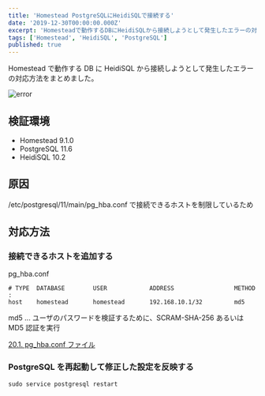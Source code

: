 ```yaml
---
title: 'Homestead PostgreSQLにHeidiSQLで接続する'
date: '2019-12-30T00:00:00.000Z'
excerpt: 'Homesteadで動作するDBにHeidiSQLから接続しようとして発生したエラーの対応方法をまとめました。'
tags: ['Homestead', 'HeidiSQL', 'PostgreSQL']
published: true
---
```


Homestead で動作する DB に HeidiSQL から接続しようとして発生したエラーの対応方法をまとめました。

![error](https://gyazo.com/fa32dec5cb1fbb1f0e9f1f0ff8e0764e.png)

## 検証環境

- Homestead 9.1.0
- PostgreSQL 11.6
- HeidiSQL 10.2

## 原因

/etc/postgresql/11/main/pg_hba.conf で接続できるホストを制限しているため

## 対応方法

### 接続できるホストを追加する

pg_hba.conf

```
# TYPE  DATABASE        USER            ADDRESS                 METHOD
:
host    homestead       homestead       192.168.10.1/32         md5
```

md5 ... ユーザのパスワードを検証するために、SCRAM-SHA-256 あるいは MD5 認証を実行

[20.1. pg_hba.conf ファイル](https://www.postgresql.jp/document/10/html/auth-pg-hba-conf.html)

### PostgreSQL を再起動して修正した設定を反映する

```shell
sudo service postgresql restart
```

